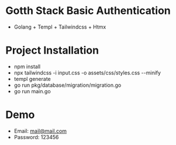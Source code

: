 # Gotth Stack Basic Authentication
- Golang + Templ + Tailwindcss + Htmx

# Project Installation
- npm install
- npx tailwindcss -i input.css -o assets/css/styles.css --minify
- templ generate
- go run pkg/database/migration/migration.go
- go run main.go

# Demo 
- Email: mail@mail.com 
- Password: 123456




